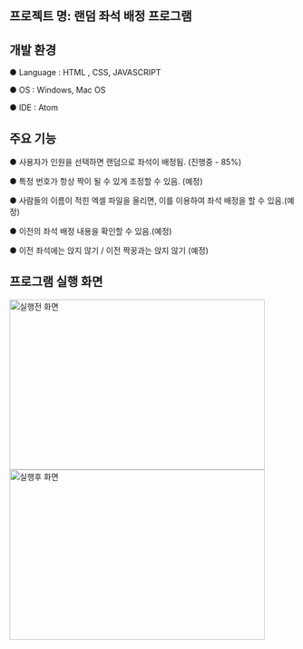 ## **프로젝트 명**: 랜덤 좌석 배정 프로그램     

 

## **개발 환경**     

 ● Language : HTML , CSS, JAVASCRIPT

 ● OS : Windows, Mac OS

 ● IDE : Atom     

 

## **주요 기능**     


 ● 사용자가 인원을 선택하면 랜덤으로 좌석이 배정됨. (진행중 - 85%)

 ● 특정 번호가 항상 짝이 될 수 있게 조정할 수 있음. (예정)

 ● 사람들의 이름이 적힌 엑셀 파일을 올리면, 이를 이용하여 좌석 배정을 할 수 있음.(예정) 

 ● 이전의 좌석 배정 내용을 확인할 수 있음.(예정) 

 ● 이전 좌석에는 앉지 않기 / 이전 짝꿍과는 앉지 않기 (예정)     

 

## **프로그램 실행 화면**        

<img src="https://user-images.githubusercontent.com/73516688/105662243-93e15400-5f12-11eb-82cd-272c595cb82a.png" width="450px" height="300px" alt="실행전 화면"></img><br/>
<img src="https://user-images.githubusercontent.com/73516688/105662248-95ab1780-5f12-11eb-9055-a34ca1d81726.png" width="450px" height="300px" alt="실행후 화면"></img><br/>

